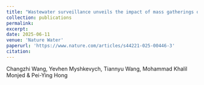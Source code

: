```yaml
---
title: "Wastewater surveillance unveils the impact of mass gatherings on antimicrobial resistance after the COVID-19 pandemic in Saudi Arabia"
collection: publications
permalink: 
excerpt: 
date: 2025-06-11
venue: 'Nature Water'
paperurl: 'https://www.nature.com/articles/s44221-025-00446-3'
citation: 
---
```

Changzhi Wang, Yevhen Myshkevych, Tiannyu Wang, Mohammad Khalil Monjed & Pei-Ying Hong
